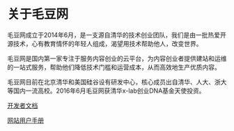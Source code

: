 # 关于毛豆网

毛豆网成立于2014年6月，是一支源自清华的技术创业团队，我们是由一批热爱开源技术，心有教育情怀的年轻人组成，渴望用技术帮助他人，改变世界。

毛豆网是国内第一家专注于服务内容创业的云平台，为内容创业者提供建站和运维的一站式服务，帮助他们降低技术门槛和运营成本，从而高效地生产优质内容。

毛豆网目前在北京清华和美国硅谷设有研发中心，核心成员出自清华、人大、浙大等国内一流高校。2016年6月毛豆网获清华x-lab创业DNA基金天使投资。

[开发者文档](开发者文档.md)

[网站用户手册](网站用户手册.md)
